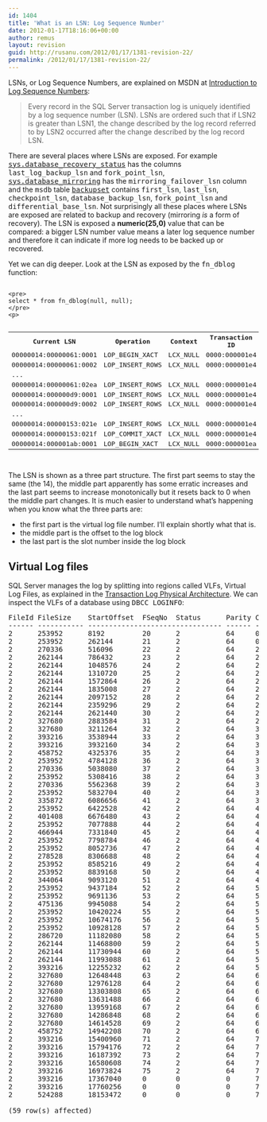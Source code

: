 ```yaml
---
id: 1404
title: 'What is an LSN: Log Sequence Number'
date: 2012-01-17T18:16:06+00:00
author: remus
layout: revision
guid: http://rusanu.com/2012/01/17/1381-revision-22/
permalink: /2012/01/17/1381-revision-22/
---
```

LSNs, or Log Sequence Numbers, are explained on MSDN at <a href="http://msdn.microsoft.com/en-us/library/ms190411.aspx" target="_blank">Introduction to Log Sequence Numbers</a>:

> Every record in the SQL Server transaction log is uniquely identified by a log sequence number (LSN). LSNs are ordered such that if LSN2 is greater than LSN1, the change described by the log record referred to by LSN2 occurred after the change described by the log record LSN.

There are several places where LSNs are exposed. For example <a href="http://msdn.microsoft.com/en-us/library/ms178575.aspx" target="_blank"><tt>sys.database_recovery_status</tt></a> has the columns <tt>last_log_backup_lsn</tt> and <tt>fork_point_lsn</tt>, <a href="http://msdn.microsoft.com/en-us/library/ms178655.aspx" target="_blank"><tt>sys.database_mirroring</tt></a> has the <tt>mirroring_failover_lsn</tt> column and the <tt>msdb</tt> table <a href="http://msdn.microsoft.com/en-us/library/ms186299.aspx" target="_blank"><tt>backupset</tt></a> contains <tt>first_lsn</tt>, <tt>last_lsn</tt>, <tt>checkpoint_lsn</tt>, <tt>database_backup_lsn</tt>, <tt>fork_point_lsn</tt> and <tt>differential_base_lsn</tt>. Not surprisingly all these places where LSNs are exposed are related to backup and recovery (mirroring _is_ a form of recovery). The LSN is exposed a **numeric(25,0)** value that can be compared: a bigger LSN number value means a later log sequence number and therefore it can indicate if more log needs to be backed up or recovered.

Yet we can dig deeper. Look at the LSN as exposed by the <tt>fn_dblog</tt> function:


<code class="prettyprint lang-sql">
&lt;pre>
select * from fn_dblog(null, null);
&lt;/pre>
&lt;p></code>

<pre><table class="sample">
  <tr>
    <th>
      Current LSN
    </th>
    
    <th>
      Operation
    </th>
    
    <th>
      Context
    </th>
    
    <th>
      Transaction ID
    </th>
    
    <th>
      ...
    </th>
  </tr>
  
  
  <tr>
    <td>
      00000014:00000061:0001
    </td>
    
    <td>
      LOP_BEGIN_XACT
    </td>
    
    <td>
      LCX_NULL
    </td>
    
    <td>
      0000:000001e4
    </td>
    
    <td />
    
  </tr>
  
  
  <tr>
    <td>
      00000014:00000061:0002
    </td>
    
    <td>
      LOP_INSERT_ROWS
    </td>
    
    <td>
      LCX_NULL
    </td>
    
    <td>
      0000:000001e4
    </td>
    
    <td />
    
  </tr>
  
  
  <tr>
    <td>
      ...
    </td>
    
    <td />
    
    <td />
    
    <td />
    
    <td />
    
  </tr>
  
  
  <tr>
    <td>
      00000014:00000061:02ea
    </td>
    
    <td>
      LOP_INSERT_ROWS
    </td>
    
    <td>
      LCX_NULL
    </td>
    
    <td>
      0000:000001e4
    </td>
    
    <td />
    
  </tr>
  
  
  <tr>
    <td>
      00000014:000000d9:0001
    </td>
    
    <td>
      LOP_INSERT_ROWS
    </td>
    
    <td>
      LCX_NULL
    </td>
    
    <td>
      0000:000001e4
    </td>
    
    <td />
    
  </tr>
  
  
  <tr>
    <td>
      00000014:000000d9:0002
    </td>
    
    <td>
      LOP_INSERT_ROWS
    </td>
    
    <td>
      LCX_NULL
    </td>
    
    <td>
      0000:000001e4
    </td>
    
    <td />
    
  </tr>
  
  
  <tr>
    <td>
      ...
    </td>
    
    <td />
    
    <td />
    
    <td />
    
    <td />
    
  </tr>
  
  
  <tr>
    <td>
      00000014:00000153:021e
    </td>
    
    <td>
      LOP_INSERT_ROWS
    </td>
    
    <td>
      LCX_NULL
    </td>
    
    <td>
      0000:000001e4
    </td>
    
    <td />
    
  </tr>
  
  
  <tr>
    <td>
      00000014:00000153:021f
    </td>
    
    <td>
      LOP_COMMIT_XACT
    </td>
    
    <td>
      LCX_NULL
    </td>
    
    <td>
      0000:000001e4
    </td>
    
    <td />
    
  </tr>
  
  
  <tr>
    <td>
      00000014:000001ab:0001
    </td>
    
    <td>
      LOP_BEGIN_XACT
    </td>
    
    <td>
      LCX_NULL
    </td>
    
    <td>
      0000:000001ea
    </td>
    
    <td />
    
  </tr>
  
</table>
</pre>

The LSN is shown as a three part structure. The first part seems to stay the same (the 14), the middle part apparently has some erratic increases and the last part seems to increase monotonically but it resets back to 0 when the middle part changes. It is much easier to understand what&#8217;s happening when you know what the three parts are:

  * the first part is the virtual log file number. I&#8217;ll explain shortly what that is.
  * the middle part is the offset to the log block
  * the last part is the slot number inside the log block

## Virtual Log files

SQL Server manages the log by splitting into regions called VLFs, Virtual Log Files, as explained in the <a href="http://msdn.microsoft.com/en-us/library/ms179355.aspx" target="_blank">Transaction Log Physical Architecture</a>. We can inspect the VLFs of a database using <tt>DBCC LOGINFO</tt>:

<pre>FileId FileSize    StartOffset  FSeqNo  Status      Parity CreateLSN
------ ----------- -------------------------------- ------ -----------------
2      253952      8192         20      2           64     0
2      253952      262144       21      2           64     0
2      270336      516096       22      2           64     20000000021700747
2      262144      786432       23      2           64     21000000013600747
2      262144      1048576      24      2           64     22000000024900748
2      262144      1310720      25      2           64     23000000013600747
2      262144      1572864      26      2           64     24000000022300748
2      262144      1835008      27      2           64     25000000013600747
2      262144      2097152      28      2           64     26000000021400748
2      262144      2359296      29      2           64     27000000032000748
2      262144      2621440      30      2           64     28000000020400748
2      327680      2883584      31      2           64     29000000030400747
2      327680      3211264      32      2           64     31000000001600748
2      393216      3538944      33      2           64     32000000013600097
2      393216      3932160      34      2           64     33000000013600747
2      458752      4325376      35      2           64     34000000013600158
2      253952      4784128      36      2           64     35000000020800747
2      270336      5038080      37      2           64     35000000020800747
2      253952      5308416      38      2           64     36000000024800747
2      270336      5562368      39      2           64     36000000024800747
2      253952      5832704      40      2           64     38000000036000747
2      335872      6086656      41      2           64     38000000036000747
2      253952      6422528      42      2           64     40000000029800747
2      401408      6676480      43      2           64     40000000029800747
2      253952      7077888      44      2           64     43000000013600331
2      466944      7331840      45      2           64     43000000013600331
2      253952      7798784      46      2           64     45000000013600748
2      253952      8052736      47      2           64     45000000013600748
2      278528      8306688      48      2           64     45000000013600748
2      253952      8585216      49      2           64     47000000028000748
2      253952      8839168      50      2           64     47000000028000748
2      344064      9093120      51      2           64     47000000028000748
2      253952      9437184      52      2           64     51000000001600748
2      253952      9691136      53      2           64     51000000001600748
2      475136      9945088      54      2           64     51000000001600748
2      253952      10420224     55      2           64     54000000024800747
2      253952      10674176     56      2           64     54000000024800747
2      253952      10928128     57      2           64     54000000024800747
2      286720      11182080     58      2           64     54000000024800747
2      262144      11468800     59      2           64     57000000043000409
2      262144      11730944     60      2           64     57000000043000409
2      262144      11993088     61      2           64     57000000043000409
2      393216      12255232     62      2           64     57000000043000409
2      327680      12648448     63      2           64     62000000004000198
2      327680      12976128     64      2           64     62000000004000198
2      327680      13303808     65      2           64     62000000004000198
2      327680      13631488     66      2           64     62000000004000198
2      327680      13959168     67      2           64     65000000049500748
2      327680      14286848     68      2           64     65000000049500748
2      327680      14614528     69      2           64     65000000049500748
2      458752      14942208     70      2           64     65000000049500748
2      393216      15400960     71      2           64     70000000031500748
2      393216      15794176     72      2           64     70000000031500748
2      393216      16187392     73      2           64     70000000031500748
2      393216      16580608     74      2           64     70000000031500748
2      393216      16973824     75      2           64     74000000013600748
2      393216      17367040     0       0           0      74000000013600748
2      393216      17760256     0       0           0      74000000013600748
2      524288      18153472     0       0           0      74000000013600748

(59 row(s) affected)
</pre></p>